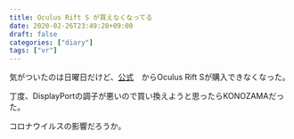 ```yaml
---
title: Oculus Rift S が買えなくなってる
date: 2020-02-26T23:49:28+09:00
draft: false
categories: ["diary"]
tags: ["vr"]
---
```


気がついたのは日曜日だけど、[公式](https://www.oculus.com/rift-s/)　からOculus Rift Sが購入できなくなった。


丁度、DisplayPortの調子が悪いので買い換えようと思ったらKONOZAMAだった。

コロナウイルスの影響だろうか。
